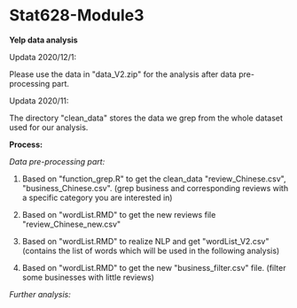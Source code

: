 # Stat628-Module3

**Yelp data analysis**

Updata 2020/12/1:

Please use the data in "data_V2.zip" for the analysis after data pre-processing part.

Updata 2020/11:

The directory "clean_data" stores the data we grep from the whole dataset used for our analysis.


**Process:**

*Data pre-processing part:*

1. Based on "function_grep.R" to get the clean_data "review_Chinese.csv", "business_Chinese.csv". (grep business and corresponding reviews with a specific category you are interested in)

2. Based on "wordList.RMD" to get the new reviews file "review_Chinese_new.csv"

3. Based on "wordList.RMD" to realize NLP and get "wordList_V2.csv"(contains the list of words which will be used in the following analysis)

4. Based on "wordList.RMD" to get the new "business_filter.csv" file. (filter some businesses with little reviews)


*Further analysis:*

